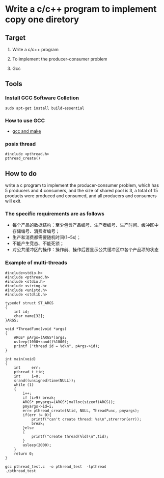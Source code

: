 # Write a c/c++ program to implement copy one diretory

## Target
1. Write a c/c++ program

2. To implement the producer-consumer problem

3. Gcc

## Tools

### Install GCC Software Colletion
```
sudo apt-get install build-essential
```
### How to use GCC
* [gcc and make](https://www3.ntu.edu.sg/home/ehchua/programming/cpp/gcc_make.html)

### posix thread
```
#include <pthread.h>
pthread_create()
```

## How to do

write a c program to implement the producer-consumer problem, which has 5 producers and 4 consumers, and the size of shared pool is 3, a total of 15 products were produced and consumed, and all producers and consumers will exit. 
### The specific requirements are as follows

* 每个产品的数据结构：至少包含产品编号、生产者编号、生产时间、缓冲区中存储编号、消费者编号；
* 生产和消费都需要随机时间(1~5s)；
* 不能产生竞态、不能死锁；
* 对公共缓冲区的操作：操作前、操作后要显示公共缓冲区中各个产品项的状态


### Example of multi-threads

```
#include<stdio.h>
#include <pthread.h>
#include <stdio.h>
#include <string.h>
#include <unistd.h>
#include <stdlib.h>

typedef struct ST_ARGS
{
    int id;
    char name[32];
}ARGS;

void *ThreadFunc(void *args)
{
    ARGS* pArgs=(ARGS*)args;
    usleep(1000+rand()%1000);
    printf ("thread id = %d\n", pArgs->id);
}

int main(void)
{
    int     err;
    pthread_t tid;
    int     i=0;
    srand((unsigned)time(NULL));
    while (1)
    {
        i++; 
        if (i>9) break;
        ARGS* pmyargs=(ARGS*)malloc(sizeof(ARGS));
        pmyargs->id=i;
        err= pthread_create(&tid, NULL, ThreadFunc, pmyargs);
        if(err != 0){
            printf("can't create thread: %s\n",strerror(err));
            break;
        }else
        {
            printf("create thread(%ld)\n",tid);
        }
        usleep(2000);
    }
    return 0;
}

```

```
gcc pthread_test.c  -o pthread_test  -lpthread
./pthread_test
```


